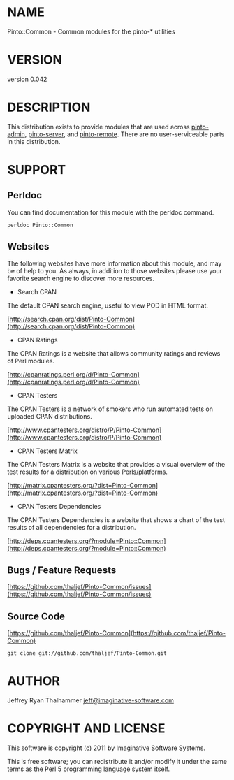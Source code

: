 # NAME

Pinto::Common - Common modules for the pinto-* utilities

# VERSION

version 0.042

# DESCRIPTION

This distribution exists to provide modules that are used across
[pinto-admin](http://search.cpan.org/perldoc?pinto-admin), [pinto-server](http://search.cpan.org/perldoc?pinto-server), and [pinto-remote](http://search.cpan.org/perldoc?pinto-remote).  There are no
user-serviceable parts in this distribution.

# SUPPORT

## Perldoc

You can find documentation for this module with the perldoc command.

    perldoc Pinto::Common

## Websites

The following websites have more information about this module, and may be of help to you. As always,
in addition to those websites please use your favorite search engine to discover more resources.

- Search CPAN

The default CPAN search engine, useful to view POD in HTML format.

[http://search.cpan.org/dist/Pinto-Common](http://search.cpan.org/dist/Pinto-Common)

- CPAN Ratings

The CPAN Ratings is a website that allows community ratings and reviews of Perl modules.

[http://cpanratings.perl.org/d/Pinto-Common](http://cpanratings.perl.org/d/Pinto-Common)

- CPAN Testers

The CPAN Testers is a network of smokers who run automated tests on uploaded CPAN distributions.

[http://www.cpantesters.org/distro/P/Pinto-Common](http://www.cpantesters.org/distro/P/Pinto-Common)

- CPAN Testers Matrix

The CPAN Testers Matrix is a website that provides a visual overview of the test results for a distribution on various Perls/platforms.

[http://matrix.cpantesters.org/?dist=Pinto-Common](http://matrix.cpantesters.org/?dist=Pinto-Common)

- CPAN Testers Dependencies

The CPAN Testers Dependencies is a website that shows a chart of the test results of all dependencies for a distribution.

[http://deps.cpantesters.org/?module=Pinto::Common](http://deps.cpantesters.org/?module=Pinto::Common)

## Bugs / Feature Requests

[https://github.com/thaljef/Pinto-Common/issues](https://github.com/thaljef/Pinto-Common/issues)

## Source Code



[https://github.com/thaljef/Pinto-Common](https://github.com/thaljef/Pinto-Common)

    git clone git://github.com/thaljef/Pinto-Common.git

# AUTHOR

Jeffrey Ryan Thalhammer <jeff@imaginative-software.com>

# COPYRIGHT AND LICENSE

This software is copyright (c) 2011 by Imaginative Software Systems.

This is free software; you can redistribute it and/or modify it under
the same terms as the Perl 5 programming language system itself.